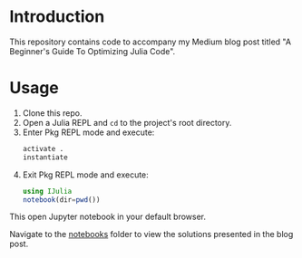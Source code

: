 # Introduction

This repository contains code to accompany my Medium blog post titled "A Beginner's Guide To Optimizing Julia Code".

# Usage

1. Clone this repo.
2. Open a Julia REPL and `cd` to the project's root directory.
3. Enter Pkg REPL mode and execute:
   ```julia
   activate .
   instantiate
   ```
4. Exit Pkg REPL mode and execute:
   ```julia
   using IJulia
   notebook(dir=pwd())
   ```
 This open Jupyter notebook in your default browser.
 
 Navigate to the [notebooks](./notebooks) folder to view the solutions presented in the blog post.
